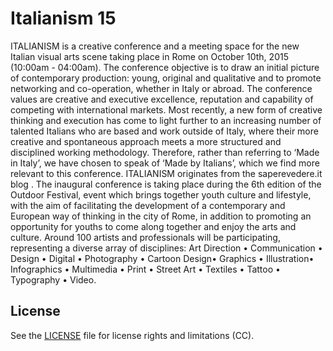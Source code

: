 # Italianism 15

ITALIANISM is a creative conference and a meeting space for the new Italian visual arts scene taking place in Rome on October 10th, 2015 (10:00am - 04:00am).
The conference objective is to draw an initial picture of contemporary production: young, original and qualitative and to promote networking and co-operation, whether in Italy or abroad.
The conference values are creative and executive excellence, reputation and capability of competing with international markets. Most recently, a new form of creative thinking and execution has come to light further to an increasing number of talented Italians who are based and work outside of Italy, where their more creative and spontaneous approach meets a more structured and disciplined working methodology. Therefore, rather than referring to ‘Made in Italy’, we have chosen to speak of ‘Made by Italians’, which we find more relevant to this conference.
ITALIANISM originates from the saperevedere.it blog . The inaugural conference is taking place during the 6th edition of the Outdoor Festival, event which brings together youth culture and lifestyle, with the aim of facilitating the development of a contemporary and European way of thinking in the city of Rome, in addition to promoting an opportunity for youths to come along together and enjoy the arts and culture.
Around 100 artists and professionals will be participating, representing a diverse array of disciplines:
Art Direction • Communication • Design • Digital • Photography • Cartoon Design• Graphics • Illustration• Infographics • Multimedia • Print • Street Art • Textiles • Tattoo • Typography • Video.

## License

See the [LICENSE](license.md) file for license rights and limitations (CC).